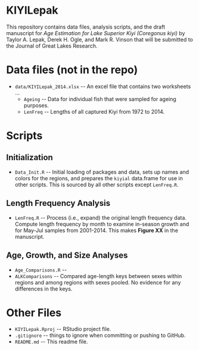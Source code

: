 KIYILepak
=========

This repository contains data files, analysis scripts, and the draft manuscript for *Age Estimation for Lake Superior Kiyi (Coregonus kiyi)* by Taylor A. Lepak, Derek H. Ogle, and Mark R. Vinson that will be submitted to the Journal of Great Lakes Research.


# Data files (not in the repo)
* `data/KIYILepak_2014.xlsx` -- An excel file that contains two worksheets ...
    * `Ageing` -- Data for individual fish that were sampled for ageing purposes.
    * `LenFreq` -- Lengths of all captured Kiyi from 1972 to 2014.


# Scripts
## Initialization
* `Data_Init.R` -- Initial loading of packages and data, sets up names and colors for the regions, and prepares the `kiyial` data.frame for use in other scripts.  This is sourced by all other scripts except `LenFreq.R`.

## Length Frequency Analysis
* `LenFreq.R` -- Process (i.e., expand) the original length frequency data.  Compute length frequency by month to examine in-season growth and for May-Jul samples from 2001-2014.  This makes **Figure XX** in the manuscript.

## Age, Growth, and Size Analyses
* `Age_Comparisons.R` -- 
* `ALKComparisons` -- Compared age-length keys between sexes within regions and among regions with sexes pooled.  No evidence for any differences in the keys.


# Other Files
* `KIYILepak.Rproj` -- RStudio project file.
* `.gitignore` -- things to ignore when committing or pushing to GitHub.
* `README.md` -- This readme file.
